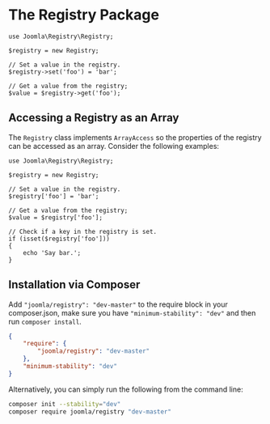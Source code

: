 # The Registry Package

```
use Joomla\Registry\Registry;

$registry = new Registry;

// Set a value in the registry.
$registry->set('foo') = 'bar';

// Get a value from the registry;
$value = $registry->get('foo');

```

## Accessing a Registry as an Array

The `Registry` class implements `ArrayAccess` so the properties of the registry can be accessed as an array. Consider the following examples:

```
use Joomla\Registry\Registry;

$registry = new Registry;

// Set a value in the registry.
$registry['foo'] = 'bar';

// Get a value from the registry;
$value = $registry['foo'];

// Check if a key in the registry is set.
if (isset($registry['foo']))
{
	echo 'Say bar.';
}
```

## Installation via Composer

Add `"joomla/registry": "dev-master"` to the require block in your composer.json, make sure you have `"minimum-stability": "dev"` and then run `composer install`.

```json
{
	"require": {
		"joomla/registry": "dev-master"
	},
	"minimum-stability": "dev"
}
```

Alternatively, you can simply run the following from the command line:

```sh
composer init --stability="dev"
composer require joomla/registry "dev-master"
```
